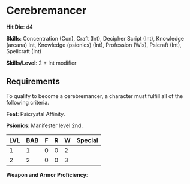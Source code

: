 # Cerebremancer

**Hit Die**: d4

**Skills**: Concentration (Con), Craft (Int), Decipher Script (Int), Knowledge (arcana) Int, Knowledge (psionics) (Int), Profession (Wis), Psicraft (Int), Spellcraft (Int)

**Skills/Level**: 2 + Int modifier

## Requirements

To qualify to become a cerebremancer, a character must fulfill all of the following criteria.

**Feat**: Psicrystal Affinity.

**Psionics**: Manifester level 2nd.

LVL | BAB | F | R | W | Special 
--- | --- | - | - | - | ------- 
1   | 1   | 0 | 0 | 2 | 
2   | 2   | 0 | 0 | 3 | 

**Weapon and Armor Proficiency**: 